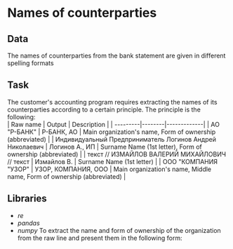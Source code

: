 # Names of counterparties
## Data
The names of counterparties from the bank statement are given in different spelling formats
## Task
The customer's accounting program requires extracting the names of its counterparties according to a certain principle. The principle is the following:  
| Raw name | Output | Description |
| ---------|--------|-------------|
| АО "Р-БАНК" | Р-БАНК, АО | Main organization's name, Form of ownership (abbreviated) |
| Индивидуальный Предприниматель Логинов Андрей Николаевич | Логинов А., ИП | Surname Name (1st letter), Form of ownership (abbreviated) |
| текст // ИЗМАЙЛОВ ВАЛЕРИЙ МИХАЙЛОВИЧ // текст | Измайлов В. | Surname Name (1st letter) |
| ООО "КОМПАНИЯ "УЗОР" | УЗОР, КОМПАНИЯ, ООО | Main organization's name, Middle name, Form of ownership (abbreviated) |
## Libraries
* *re*
* *pandas*
* *numpy*
To extract the name and form of ownership of the organization from the raw line and present them in the following form:
